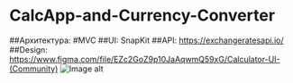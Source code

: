 # CalcApp-and-Currency-Converter

##Архитектура:  #MVC
##UI: SnapKit
##API: https://exchangeratesapi.io/
##Design: https://www.figma.com/file/EZc2GoZ9p10JaAqwmQ59xG/Calculator-UI-(Community)
![Image alt](https://github.com/sherislam22/test_ios/raw/main/image.png)
